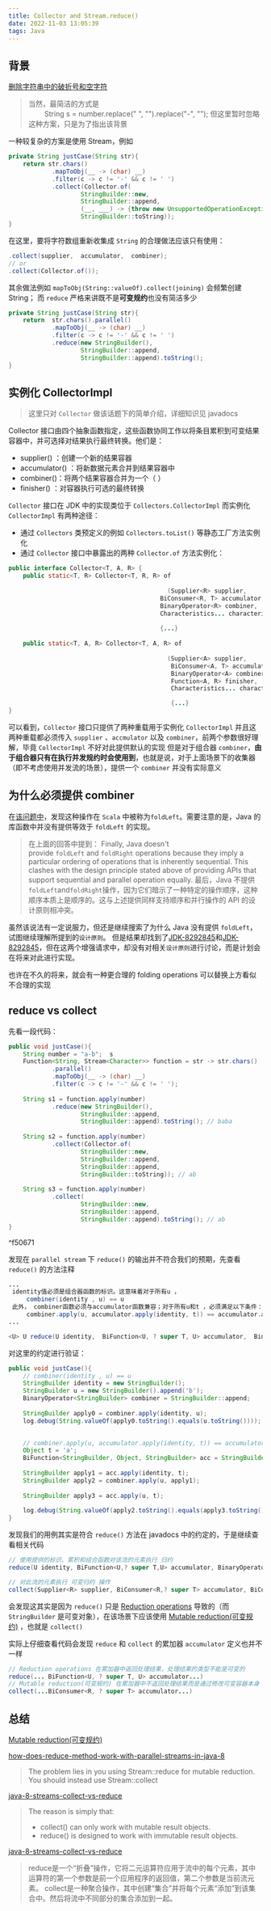 ```yaml
---
title: Collector and Stream.reduce()
date: 2022-11-03 13:05:39
tags: Java
---
```


## 背景

[删除字符串中的破折号和空字符](https://leetcode.cn/problems/reformat-phone-number/)

> 当然，最简洁的方式是  
>         String s = number.replace(" ", "").replace("-", "");
> 但这里暂时忽略这种方案，只是为了指出该背景

一种较复杂的方案是使用 Stream，例如
```Java
private String justCase(String str){  
    return str.chars()  
            .mapToObj(__ -> (char) __)  
            .filter(c -> c != '-' && c != ' ')
            .collect(Collector.of(  
                    StringBuilder::new,  
                    StringBuilder::append,  
                    (__, ___) -> {throw new UnsupportedOperationException("un support parallel stream");},
                    StringBuilder::toString));  
}
```

在这里，要将字符数组重新收集成 `String` 的合理做法应该只有使用：
```Java
.collect(supplier,  accumulator,  combiner);
// or
.collect(Collector.of());  
```

其余做法例如 `mapToObj(String::valueOf).collect(joining)` 会频繁创建 String；
而 `reduce` 严格来讲既不是**可变规约**也没有简洁多少
```Java
private String justCase(String str){  
    return  str.chars().parallel()  
            .mapToObj(__ -> (char) __)  
            .filter(c -> c != '-' && c != ' ')  
            .reduce(new StringBuilder(),  
                    StringBuilder::append,  
                    StringBuilder::append).toString();  
}
```

## 实例化 CollectorImpl

> 这里只对 `Collector` 做该话题下的简单介绍，详细知识见 javadocs

Collector 接口由四个抽象函数指定，这些函数协同工作以将条目累积到可变结果容器中，并可选择对结果执行最终转换。他们是：
- supplier() ：创建一个新的结果容器
- accumulator() ：将新数据元素合并到结果容器中
- combiner()：将两个结果容器合并为一个（  ）
- finisher() ：对容器执行可选的最终转换


`Collector` 接口在 JDK 中的实现类位于 `Collectors.CollectorImpl`
而实例化  `CollectorImpl` 有两种途径：
- 通过 `Collectors` 类预定义的例如 `Collectors.toList()` 等静态工厂方法实例化
- 通过 `Collector` 接口中暴露出的两种 `Collector.of` 方法实例化：
```Java
public interface Collector<T, A, R> {
	public static<T, R> Collector<T, R, R> of
	
											(Supplier<R> supplier,  
                                          BiConsumer<R, T> accumulator,  
                                          BinaryOperator<R> combiner,  
                                          Characteristics... characteristics) 
                                          
                                          {...}
                                          
    public static<T, A, R> Collector<T, A, R> of
    
											(Supplier<A> supplier,  
                                             BiConsumer<A, T> accumulator,  
                                             BinaryOperator<A> combiner,  
                                             Function<A, R> finisher,  
                                             Characteristics... characteristics)

                                             {...}
}
```

可以看到，`Collector` 接口只提供了两种重载用于实例化 `CollectorImpl` 
并且这两种重载都必须传入 `supplier` 、`accmulator` 以及 `combiner`，前两个参数很好理解，毕竟 `CollectorImpl` 不好对此提供默认的实现
但是对于组合器  `combiner`，**由于组合器只有在执行并发规约时会使用到**，也就是说，对于上面场景下的收集器（即不考虑使用并发流的场景），提供一个 `combiner` 并没有实际意义

## 为什么必须提供 combiner

在[该问题中](https://stackoverflow.com/questions/24308146/why-is-a-combiner-needed-for-reduce-method-that-converts-type-in-java-8/24316429#24316429)，发现这种操作在 `Scala` 中被称为`foldLeft`。需要注意的是，Java 的库函数中并没有提供等效于 `foldLeft` 的实现。

> 在上面的回答中提到：
> Finally, Java doesn't provide `foldLeft` and `foldRight` operations because they imply a particular ordering of operations that is inherently sequential. This clashes with the design principle stated above of providing APIs that support sequential and parallel operation equally.
> 最后，Java 不提供`foldLeft`and`foldRight`操作，因为它们暗示了一种特定的操作顺序，这种顺序本质上是顺序的。这与上述提供同样支持顺序和并行操作的 API 的设计原则相冲突。


虽然该说法有一定说服力，但还是继续搜索了为什么 Java 没有提供 `foldLeft`，试图继续理解所提到的`设计原则`。
但是结果却找到了[JDK-8292845](https://bugs.openjdk.org/browse/JDK-8292845)和[JDK-8292845](https://bugs.openjdk.org/browse/JDK-8292845)，但在这两个增强请求中，却没有对相关`设计原则`进行讨论，而是计划会在将来对此进行实现。

也许在不久的将来，就会有一种更合理的 folding operations 可以替换上方看似不合理的实现

## reduce vs collect

先看一段代码：
```Java
public void justCase(){  
    String number = "a-b";  s
    Function<String, Stream<Character>> function = str -> str.chars()  
            .parallel()  
            .mapToObj(__ -> (char) __)  
            .filter(c -> c != '-' && c != ' ');  
  
    String s1 = function.apply(number)  
            .reduce(new StringBuilder(),  
                    StringBuilder::append,  
                    StringBuilder::append).toString(); // baba  
  
    String s2 = function.apply(number)  
            .collect(Collector.of(  
                    StringBuilder::new,  
                    StringBuilder::append,  
                    StringBuilder::append,  
                    StringBuilder::toString)); // ab
                    
    String s3 = function.apply(number)  
            .collect(  
                    StringBuilder::new,  
                    StringBuilder::append,  
                    StringBuilder::append).toString(); // ab
}
```

^f50671

发现在 `parallel stream` 下 `reduce()` 的输出并不符合我们的预期，先查看 `reduce()` 的方法注释
```Java
...
 identity值必须是组合器函数的标识。这意味着对于所有u ，
     combiner(identity , u) == u
 此外， combiner函数必须与accumulator函数兼容；对于所有u和t ，必须满足以下条件：
     combiner.apply(u, accumulator.apply(identity, t)) == accumulator.apply(u, t)
...

<U> U reduce(U identity,  BiFunction<U, ? super T, U> accumulator,  BinaryOperator<U> combiner);
```
对这里的约定进行验证：
```Java
public void justCase(){
	// combiner(identity , u) == u  
	StringBuilder identity = new StringBuilder();  
	StringBuilder u = new StringBuilder().append('b');  
	BinaryOperator<StringBuilder> combiner = StringBuilder::append;  
	
	StringBuilder apply0 = combiner.apply(identity, u);  
	log.debug(String.valueOf(apply0.toString().equals(u.toString()))); // true  
	

	// combiner.apply(u, accumulator.apply(identity, t)) == accumulator.apply(u, t)  
	Object t = 'a';  
	BiFunction<StringBuilder, Object, StringBuilder> acc = StringBuilder::append;  
	  
	StringBuilder apply1 = acc.apply(identity, t);  
	StringBuilder apply2 = combiner.apply(u, apply1);  
	  
	StringBuilder apply3 = acc.apply(u, t);  
	
	log.debug(String.valueOf(apply2.toString().equals(apply3.toString()))); // true
}
```

发现我们的用例其实是符合 `reduce()` 方法在 javadocs 中的约定的，于是继续查看相关代码

```Java
// 使用提供的标识、累积和组合函数对该流的元素执行 归约 
reduce(U identity, BiFunction<U,? super T,U> accumulator, BinaryOperator<U> combiner)

// 对此流的元素执行 可变归约 操作
collect(Supplier<R> supplier, BiConsumer<R,? super T> accumulator, BiConsumer<R,R> combiner)
```

会发现这其实是因为 `reduce()` 只是 [Reduction operations](https://docs.oracle.com/en/java/javase/11/docs/api/java.base/java/util/stream/package-summary.html#ReductionOperations) 导致的（而 `StringBuilder` 是可变对象），在该场景下应该使用  [Mutable reduction(可变规约)](https://docs.oracle.com/en/java/javase/11/docs/api/java.base/java/util/stream/package-summary.html#MutableReduction) ，也就是 `collect()`


实际上仔细查看代码会发现 `reduce` 和 `collect` 的累加器 `accumulator` 定义也并不一样
```Java
// Reduction operations 在累加器中返回处理结果，处理结果的类型不能是可变的
reduce(... BiFunction<U, ? super T, U> accumulator...)
// Mutable reduction(可变规约) 在累加器中不返回处理结果而是通过修改可变容器本身
collect(...BiConsumer<R, ? super T> accumulator...) 
```

## 总结

[Mutable reduction(可变规约)](https://docs.oracle.com/en/java/javase/11/docs/api/java.base/java/util/stream/package-summary.html#MutableReduction)

[how-does-reduce-method-work-with-parallel-streams-in-java-8](https://stackoverflow.com/questions/56023452/how-does-reduce-method-work-with-parallel-streams-in-java-8)
> The problem lies in you using Stream::reduce for mutable reduction. 
> You should instead use Stream::collect

[java-8-streams-collect-vs-reduce](https://stackoverflow.com/questions/22577197/java-8-streams-collect-vs-reduce/38728166#38728166)
>The reason is simply that:
>- collect() can only work with mutable result objects.
>- reduce() is designed to work with immutable result objects.

[java-8-streams-collect-vs-reduce](https://stackoverflow.com/questions/22577197/java-8-streams-collect-vs-reduce/22577274#22577274)
> reduce是一个“折叠”操作，它将二元运算符应用于流中的每个元素，其中运算符的第一个参数是前一个应用程序的返回值，第二个参数是当前流元素。
> collect是一种聚合操作，其中创建“集合”并将每个元素“添加”到该集合中。然后将流中不同部分的集合添加到一起。